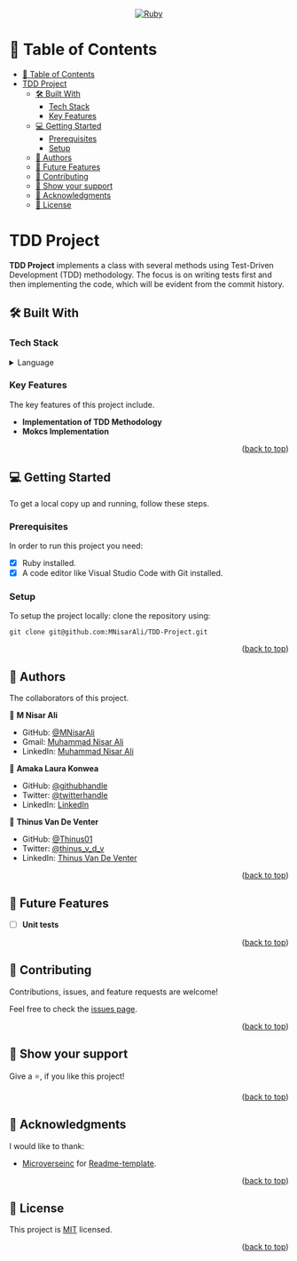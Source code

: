 <a name="readme-top"></a>

<div align="center">

  [![Ruby](https://cdn.emojidex.com/emoji/px128/Ruby.png "Ruby") ](https://www.ruby-lang.org)
</div>


<!-- TABLE OF CONTENTS -->

# 📗 Table of Contents

- [📗 Table of Contents](#-table-of-contents)
- [TDD Project ](#tdd-project-)
  - [🛠 Built With ](#-built-with-)
    - [Tech Stack ](#tech-stack-)
    - [Key Features ](#key-features-)
  - [💻 Getting Started ](#-getting-started-)
    - [Prerequisites](#prerequisites)
    - [Setup](#setup)
  - [👥 Authors ](#-authors-)
  - [🔭 Future Features ](#-future-features-)
  - [🤝 Contributing ](#-contributing-)
  - [💖 Show your support ](#-show-your-support-)
  - [🙏 Acknowledgments ](#-acknowledgments-)
  - [📝 License ](#-license-)

<!-- PROJECT DESCRIPTION -->

# TDD Project <a name="about-project"></a>

**TDD Project** implements a class with several methods using Test-Driven Development (TDD) methodology. The focus is on writing tests first and then implementing the code, which will be evident from the commit history.

## 🛠 Built With <a name="built-with"></a>

### Tech Stack <a name="tech-stack"></a>

<details>
  <summary>Language</summary>
  <ul>
    <li><a href="https://www.ruby-lang.org/en/">Ruby</a></li>
  </ul>
</details>

<!-- Features -->

### Key Features <a name="key-features"></a>

The key features of this project include.

- **Implementation of TDD Methodology**
- **Mokcs Implementation**

<p align="right">(<a href="#readme-top">back to top</a>)</p>


<!-- GETTING STARTED -->

## 💻 Getting Started <a name="getting-started"></a>

To get a local copy up and running, follow these steps.

### Prerequisites

In order to run this project you need:

- [x] Ruby installed.
- [x] A code editor like Visual Studio Code with Git installed.

### Setup

To setup the project locally: clone the repository using:

```
git clone git@github.com:MNisarAli/TDD-Project.git
```

<p align="right">(<a href="#readme-top">back to top</a>)</p>


<!-- AUTHORS -->
## 👥 Authors <a name="authors"></a>

 The collaborators of this project.

👤 **M Nisar Ali**

- GitHub: [@MNisarAli](https://github.com/MNisarAli)
- Gmail: [Muhammad Nisar Ali](mailto:dr.nisaralig@gmail.com)
- LinkedIn: [Muhammad Nisar Ali](https://linkedin.com/in/muhammad-nisar-ali-45a865251)

👤 **Amaka Laura Konwea**
- GitHub: [@githubhandle](https://github.com/lawrahkonwea)
- Twitter: [@twitterhandle](https://twitter.com/lawrah_xo)
- LinkedIn: [LinkedIn](https://www.linkedin.com/in/amakalaurakonwea/)

👤 **Thinus Van De Venter**

- GitHub: [@Thinus01](https://github.com/Thinus01)
- Twitter: [@thinus_v_d_v](https://twitter.com/thinus_v_d_v)
- LinkedIn: [Thinus Van De Venter](https://www.linkedin.com/in/thinus-van-de-venter-99aa26203)


<p align="right">(<a href="#readme-top">back to top</a>)</p>


<!-- FUTURE FEATURES -->
## 🔭 Future Features <a name="future-features"></a>

- [ ] **Unit tests**


<p align="right">(<a href="#readme-top">back to top</a>)</p>


<!-- CONTRIBUTING -->
## 🤝 Contributing <a name="contributing"></a>

Contributions, issues, and feature requests are welcome!

Feel free to check the [issues page](../../issues/).

<p align="right">(<a href="#readme-top">back to top</a>)</p>


<!-- SUPPORT -->
## 💖 Show your support <a name="support"></a>

Give a ⭐️, if you like this project!


<p align="right">(<a href="#readme-top">back to top</a>)</p>


<!-- ACKNOWLEDGEMENTS -->
## 🙏 Acknowledgments <a name="acknowledgements"></a>

 I would like to thank:
- [Microverseinc](https://github.com/microverseinc) for [Readme-template](https://github.com/microverseinc/readme-template).


<p align="right">(<a href="#readme-top">back to top</a>)</p>


<!-- LICENSE -->
## 📝 License <a name="license"></a>

This project is [MIT](./LICENSE) licensed.


<p align="right">(<a href="#readme-top">back to top</a>)</p>
